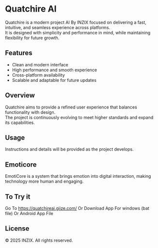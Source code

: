 # Quatchire AI

Quatchire is a modern project AI By INZIX focused on delivering a fast, intuitive, and seamless experience across platforms.  
It is designed with simplicity and performance in mind, while maintaining flexibility for future growth.

## Features
- Clean and modern interface  
- High performance and smooth experience  
- Cross-platform availability  
- Scalable and adaptable for future updates  

## Overview
Quatchire aims to provide a refined user experience that balances functionality with design.  
The project is continuously evolving to meet higher standards and expand its capabilities.  

## Usage
Instructions and details will be provided as the project develops.  

## Emoticore
EmotiCore is a system that brings emotion into digital interaction, making technology more human and engaging.

## To Try it
Go To https://quatchireai.giize.com/ Or Download App For windows (bat file) Or Android App File

## License
© 2025 INZIX. All rights reserved.




